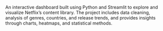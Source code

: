 An interactive dashboard built using Python and Streamlit to explore and visualize Netflix’s content library. The project includes data cleaning, analysis of genres, countries, and release trends, and provides insights through charts, heatmaps, and statistical methods.


